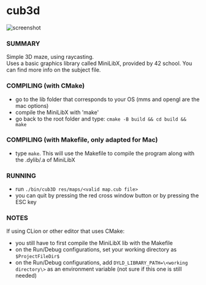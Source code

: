 # cub3d

![screenshot](sample.gif)

### SUMMARY
Simple 3D maze, using raycasting.\
Uses a basic graphics library called MiniLibX, provided by 42 school. You can find more info on the subject file.

### COMPILING (with CMake)
- go to the lib folder that corresponds to your OS \(mms and opengl are the mac options\)
- compile the MiniLibX with 'make'
- go back to the root folder and type: ``cmake -B build && cd build && make``

### COMPILING (with Makefile, only adapted for Mac)
- type ``make``. This will use the Makefile to compile the program along with the .dylib/.a of MiniLibX

### RUNNING
- run ``./bin/cub3D res/maps/<valid map.cub file>``
- you can quit by pressing the red cross window button or by pressing the ESC key

### NOTES
If using CLion or other editor that uses CMake:
- you still have to first compile the MiniLibX lib with the Makefile
- on the Run/Debug configurations, set your working directory as ``$ProjectFileDir$``
- on the Run/Debug configurations, add ``DYLD_LIBRARY_PATH=\<working directory\>`` as an environment variable (not sure if this one is still needed)

